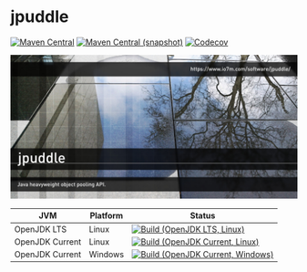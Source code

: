jpuddle
===

[![Maven Central](https://img.shields.io/maven-central/v/com.io7m.jpuddle/com.io7m.jpuddle.svg?style=flat-square)](http://search.maven.org/#search%7Cga%7C1%7Cg%3A%22com.io7m.jpuddle%22)
[![Maven Central (snapshot)](https://img.shields.io/nexus/s/https/oss.sonatype.org/com.io7m.jpuddle/com.io7m.jpuddle.svg?style=flat-square)](https://oss.sonatype.org/content/repositories/snapshots/com/io7m/jpuddle/)
[![Codecov](https://img.shields.io/codecov/c/github/io7m/jpuddle.svg?style=flat-square)](https://codecov.io/gh/io7m/jpuddle)

![jpuddle](./src/site/resources/jpuddle.jpg?raw=true)

| JVM             | Platform | Status |
|-----------------|----------|--------|
| OpenJDK LTS     | Linux    | [![Build (OpenJDK LTS, Linux)](https://img.shields.io/github/workflow/status/io7m/jpuddle/main-openjdk_lts-linux)](https://github.com/io7m/jpuddle/actions?query=workflow%3Amain-openjdk_lts-linux) |
| OpenJDK Current | Linux    | [![Build (OpenJDK Current, Linux)](https://img.shields.io/github/workflow/status/io7m/jpuddle/main-openjdk_current-linux)](https://github.com/io7m/jpuddle/actions?query=workflow%3Amain-openjdk_current-linux)
| OpenJDK Current | Windows  | [![Build (OpenJDK Current, Windows)](https://img.shields.io/github/workflow/status/io7m/jpuddle/main-openjdk_current-windows)](https://github.com/io7m/jpuddle/actions?query=workflow%3Amain-openjdk_current-windows)


